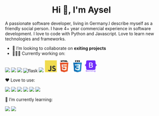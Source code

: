 <h1 align="center">Hi 👋, I'm Aysel</h1>
<p align="left">A passionate software developer, living in Germany.I describe myself as a friendly social person. I have 4+ year commercial experience in software development. I love to code with Python and Javascript. Love to learn new technologies and frameworks.</p>

- 👯 I’m looking to collaborate on **exiting projects**
- 👨🏻‍💻 Currently working on:
<p dir="auto"><code><a href="https://www.python.org/" rel="nofollow"><img height="50" src="https://camo.githubusercontent.com/cbe30b76d8a26941d949ac29f4b962821c1b8d942017bbce487b32cdccc0feec/68747470733a2f2f7777772e766563746f726c6f676f2e7a6f6e652f6c6f676f732f707974686f6e2f707974686f6e2d617232312e737667" data-canonical-src="https://www.vectorlogo.zone/logos/python/python-ar21.svg" style="max-width: 100%;"></a></code>
<code><a href="https://www.djangoproject.com/" rel="nofollow"><img height="50" src="https://camo.githubusercontent.com/6434dec58d679fd1acf8c723e154a0d318c2223ff480722cab3472b41151c5ef/68747470733a2f2f7777772e766563746f726c6f676f2e7a6f6e652f6c6f676f732f646a616e676f70726f6a6563742f646a616e676f70726f6a6563742d617232312e737667" data-canonical-src="https://www.vectorlogo.zone/logos/djangoproject/djangoproject-ar21.svg" style="max-width: 100%;"></a></code>
<code><a href="https://fastapi.tiangolo.com/" rel="nofollow"><img height="50" src="https://repository-images.githubusercontent.com/260928305/92388600-8d1c-11ea-9993-a726466b5099" style="max-width: 100%;"></a></code>
<img src="https://www.vectorlogo.zone/logos/pocoo_flask/pocoo_flask-icon.svg" alt="flask" width="40" height="40"/>
<code><a href="https://www.typescriptlang.org/" rel="nofollow"><img height="50" src="https://camo.githubusercontent.com/fca8828827510fc1245e6019ab5507c421baf42711bd9f24217c0abdd140f0eb/68747470733a2f2f7777772e766563746f726c6f676f2e7a6f6e652f6c6f676f732f747970657363726970746c616e672f747970657363726970746c616e672d69636f6e2e737667" data-canonical-src="https://www.vectorlogo.zone/logos/typescriptlang/typescriptlang-icon.svg" style="max-width: 100%;"></a></code>
<img src="https://raw.githubusercontent.com/devicons/devicon/master/icons/javascript/javascript-original.svg" alt="javascript" width="40" height="40"/>
<img src="https://raw.githubusercontent.com/devicons/devicon/master/icons/html5/html5-original-wordmark.svg" alt="html5" width="40" height="40"/>
<img src="https://raw.githubusercontent.com/devicons/devicon/master/icons/css3/css3-original-wordmark.svg" alt="css3" width="40" height="40"/>
<img src="https://raw.githubusercontent.com/devicons/devicon/master/icons/bootstrap/bootstrap-plain-wordmark.svg" alt="bootstrap" width="40" height="40"/>

❤️ Love to use:

<p dir="auto"><code><a href="https://www.jetbrains.com/pycharm/" rel="nofollow"><img height="50" src="https://raw.githubusercontent.com/gilbarbara/logos/804dc257b59e144eaca5bc6ffd16949752c6f789/logos/pycharm.svg" style="max-width: 100%;"></a></code>
<code><a href="https://code.visualstudio.com/" rel="nofollow"><img height="50" src="https://camo.githubusercontent.com/e533bf76cdab545242be1875a9fb4396d5eb4ad2fccf4a08afd8dc43a3bbfabb/68747470733a2f2f7365656b6c6f676f2e636f6d2f696d616765732f562f76697375616c2d73747564696f2d636f64652d6c6f676f2d343439443731393434462d7365656b6c6f676f2e636f6d2e706e67" data-canonical-src="https://seeklogo.com/images/V/visual-studio-code-logo-449D71944F-seeklogo.com.png" style="max-width: 100%;"></a></code>
<code><a href="https://www.docker.com/" rel="nofollow"><img height="50" src="https://camo.githubusercontent.com/07aedceaa932e42fcd69f86543c3f5ac931db6f011b670a435eebbc88780be2b/68747470733a2f2f7365656b6c6f676f2e636f6d2f696d616765732f442f646f636b65722d6c6f676f2d364436463938373730322d7365656b6c6f676f2e636f6d2e706e67" data-canonical-src="https://seeklogo.com/images/D/docker-logo-6D6F987702-seeklogo.com.png" style="max-width: 100%;"></a></code>
<code><a href="https://aws.amazon.com/" rel="nofollow"><img height="50" src="https://camo.githubusercontent.com/4961844ae9d40cc415288b2a4bb8b65a646ea0f55165eadf50342a981f998ed0/68747470733a2f2f7365656b6c6f676f2e636f6d2f696d616765732f412f616d617a6f6e2d7765622d73657276696365732d6177732d6c6f676f2d364332453344434433452d7365656b6c6f676f2e636f6d2e706e67" data-canonical-src="https://seeklogo.com/images/A/amazon-web-services-aws-logo-6C2E3DCD3E-seeklogo.com.png" style="max-width: 100%;"></a></code>
<code><a href="https://www.mysql.com/" rel="nofollow"><img height="50" src="https://camo.githubusercontent.com/7ffe065f0566855ccc002dbc7a6d5bb115dbebd7f7d6fc84199c7e4ff4359aba/68747470733a2f2f7777772e766563746f726c6f676f2e7a6f6e652f6c6f676f732f6d7973716c2f6d7973716c2d617232312e737667" data-canonical-src="https://www.vectorlogo.zone/logos/mysql/mysql-ar21.svg" style="max-width: 100%;"></a></code>
<code><a href="https://www.postgresql.org/" rel="nofollow"><img height="50" src="https://camo.githubusercontent.com/72736407a8f8418390b35a0fc748635b0d3694dcb4960c16e804454cf2be89cb/68747470733a2f2f7777772e766563746f726c6f676f2e7a6f6e652f6c6f676f732f706f737467726573716c2f706f737467726573716c2d766572746963616c2e737667" data-canonical-src="https://www.vectorlogo.zone/logos/postgresql/postgresql-vertical.svg" style="max-width: 100%;"></a></code></p>

🌱 I’m currently learning:

<code><a href="https://reactjs.org/" rel="nofollow"><img height="50" src="https://camo.githubusercontent.com/d199c001067f7a8a8e3aa1ca777c85122dd0e9c088682a6cf6a36323f607f5ea/68747470733a2f2f7777772e766563746f726c6f676f2e7a6f6e652f6c6f676f732f72656163746a732f72656163746a732d617232312e737667" data-canonical-src="https://www.vectorlogo.zone/logos/reactjs/reactjs-ar21.svg" style="max-width: 100%;"></a></code>
<code><a href="https://nodejs.org/en/" rel="nofollow"><img height="50" src="https://camo.githubusercontent.com/d05ae82397d5d3ad8100a00860dd3d1cebf41bed2f8866bcbcd25b42730cccd8/68747470733a2f2f7365656b6c6f676f2e636f6d2f696d616765732f4e2f6e6f64656a732d6c6f676f2d303635323537444532342d7365656b6c6f676f2e636f6d2e706e67" data-canonical-src="https://seeklogo.com/images/N/nodejs-logo-065257DE24-seeklogo.com.png" style="max-width: 100%;"></a></code>

